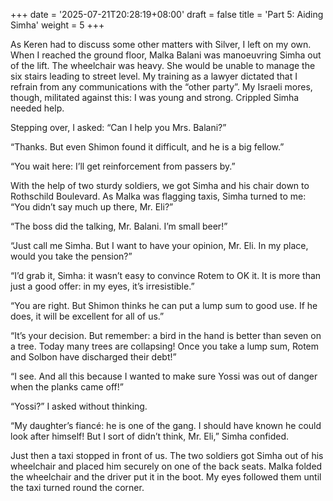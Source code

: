 +++
date = '2025-07-21T20:28:19+08:00'
draft = false
title = 'Part 5: Aiding Simha'
weight = 5
+++


As Keren had to discuss some other matters with Silver, I left on my own. When I reached the ground floor, Malka Balani was manoeuvring Simha out of the lift. The wheelchair was heavy. She would be unable to manage the six stairs leading to street level. My training as a lawyer dictated that I refrain from any communications with the “other party”. My Israeli mores, though, militated against this: I was young and strong. Crippled Simha needed help. 

Stepping over, I asked: “Can I help you Mrs. Balani?”

“Thanks. But even Shimon found it difficult, and he is a big fellow.”

“You wait here: I’ll get reinforcement from passers by.”

With the help of two sturdy soldiers, we got Simha and his chair down to Rothschild Boulevard. As Malka was flagging taxis, Simha turned to me: “You didn’t say much up there, Mr. Eli?”

“The boss did the talking, Mr. Balani. I’m small beer!”

“Just call me Simha. But I want to have your opinion, Mr. Eli. In my place, would you take the pension?”

“I’d grab it, Simha: it wasn’t easy to convince Rotem to OK it. It is more than just a good offer:  in my eyes, it’s irresistible.”

“You are right. But Shimon thinks he can put a lump sum to good use. If he does, it will be excellent for all of us.”

“It’s your decision. But remember: a bird in the hand is better than seven on a tree. Today many trees are collapsing! Once you take a lump sum, Rotem and Solbon have discharged their debt!”

“I see. And all this because I wanted to make sure Yossi was out of danger when the planks came off!”

“Yossi?” I asked without thinking.

“My daughter’s fiancé: he is one of the gang. I should have known he could look after himself! But I sort of didn’t think, Mr. Eli,” Simha confided.

Just then a taxi stopped in front of us. The two soldiers got Simha out of his wheelchair and placed him securely on one of the back seats. Malka  folded the wheelchair and the driver put it in the boot. My eyes followed them until the taxi turned round the corner.
